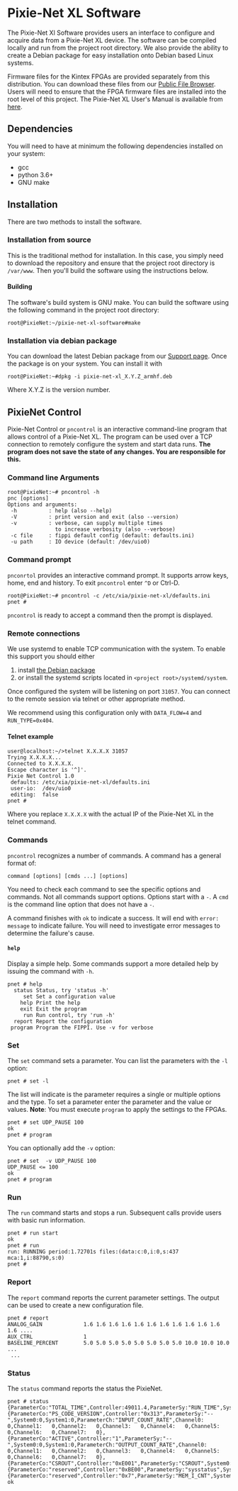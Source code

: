 # Pixie-Net XL Software

The Pixie-Net Xl Software provides users an interface to configure and acquire data from a 
Pixie-Net XL device. The software can be compiled locally and run from the project root directory. 
We also provide the ability to create a Debian package for easy installation onto Debian based Linux
systems. 

Firmware files for the Kintex FPGAs are provided separately from this distribution. You can download 
these files from our [Public File Browser](http://files.xia.com/#hardware/pixie/pixie-net-xl/). Users
will need to ensure that the FPGA firmware files are installed into the root level of this project. 
The Pixie-Net XL User's Manual is available from [here](http://files.xia.com/#hardware/pixie/pixie-net-xl/documentation/).

## Dependencies
You will need to have at minimum the following dependencies installed on your system:
* gcc
* python 3.6+
* GNU make

## Installation
There are two methods to install the software.

### Installation from source
This is the traditional method for installation. In this case, you simply need to download the repository
and ensure that the project root directory is `/var/www`. Then you'll build the software using the instructions
below. 

#### Building
The software's build system is GNU make. You can build the software using the following command in
the project root directory:
```shell
root@PixieNet:~/pixie-net-xl-software#make
```

### Installation via debian package
You can download the latest Debian package from our [Support page](https://xiallc.atlassian.net/wiki/spaces/SUPPORT/pages/207552533/Pixie-Net+XL+Software).
Once the package is on your system. You can install it with 
```shell
root@PixieNet:~#dpkg -i pixie-net-xl_X.Y.Z_armhf.deb
```
Where X.Y.Z is the version number.

## PixieNet Control
Pixie-Net Control or `pncontrol` is an interactive command-line program that allows control of a 
Pixie-Net XL. The program can be used over a TCP connection to remotely configure the system and 
start data runs. **The program does not save the state of any changes. You are responsible for this.**

### Command line Arguments
```
root@PixieNet:~# pncontrol -h
pnc [options]
Options and arguments:
 -h          : help (also --help)
 -V          : print version and exit (also --version)
 -v          : verbose, can supply multiple times
               to increase verbosity (also --verbose)
 -c file     : fippi default config (default: defaults.ini)
 -u path     : IO device (default: /dev/uio0)
```

### Command prompt
`pnconrtol` provides an interactive command prompt. It supports arrow keys, home, end and history. 
To exit `pncontrol` enter `^D` or Ctrl-D.
```
root@PixieNet:~# pncontrol -c /etc/xia/pixie-net-xl/defaults.ini
pnet #
```

`pncontrol` is ready to accept a command then the prompt is displayed. 

### Remote connections
We use systemd to enable TCP communication with the system. To enable this support you should 
either 
1. install 
[the Debian package](https://xiallc.atlassian.net/wiki/spaces/SUPPORT/pages/207552533/Pixie-Net+XL+Software)
2. or install the systemd scripts located in `<project root>/systemd/system`.

Once configured the system will be listening on port `31057`. You can connect to the remote session
via telnet or other appropriate method.

We recommend using this configuration only with `DATA_FLOW=4` and `RUN_TYPE=0x404`. 

#### Telnet example
```shell
user@localhost:~/>telnet X.X.X.X 31057
Trying X.X.X.X...
Connected to X.X.X.X.
Escape character is '^]'.
Pixie Net Control 1.0
 defaults: /etc/xia/pixie-net-xl/defaults.ini
 user-io:  /dev/uio0
 editing:  false
pnet #
```
Where you replace `X.X.X.X` with the actual IP of the Pixie-Net XL in the telnet command.

### Commands
`pncontrol` recognizes a number of commands. A command has a general format of:
```
command [options] [cmds ...] [options]
```

You need to check each command to see the specific options and commands. Not
all commands support options. Options start with a `-`. A `cmd` is the
command line option that does not have a `-`.

A command finishes with `ok` to indicate a success. It will end with `error: message` to indicate 
failure. You will need to investigate error messages to determine the failure's cause.

#### `help`
Display a simple help. Some commands support a more detailed help by issuing
the command with `-h`.

```
pnet # help
  status Status, try 'status -h'
     set Set a configuration value
    help Print the help
    exit Exit the program
     run Run control, try 'run -h'
  report Report the configuration
 program Program the FIPPI. Use -v for verbose
```

### Set
The `set` command sets a parameter. You can list the parameters with the `-l` option:
```
pnet # set -l
```
The list will indicate is the parameter requires a single or multiple options and the type. To set 
a parameter enter the parameter and the value or values. **Note**: You must execute `program` to 
apply the settings to the FPGAs. 

```
pnet # set UDP_PAUSE 100
ok
pnet # program
```

You can optionally add the `-v` option:

```
pnet # set  -v UDP_PAUSE 100
UDP_PAUSE <= 100
ok
pnet # program
```

### Run
The `run` command starts and stops a run. Subsequent calls provide users with basic run information.

```
pnet # run start
ok
pnet # run
run: RUNNING period:1.72701s files:(data:c:0,i:0,s:437 mca:1,i:88790,s:0)
pnet #
```

### Report
The `report` command reports the current parameter settings. The output can be used to create a new
configuration file. 

```
pnet # report
ANALOG_GAIN             1.6 1.6 1.6 1.6 1.6 1.6 1.6 1.6 1.6 1.6 1.6 1.6 ....
AUX_CTRL                1
BASELINE_PERCENT        5.0 5.0 5.0 5.0 5.0 5.0 5.0 5.0 10.0 10.0 10.0 ...
 ...
```

### Status
The `status` command reports the status the PixieNet.

```
pnet # status
{ParameterCo:"TOTAL_TIME",Controller:49011.4,ParameterSy:"RUN_TIME",System0:42802.7,System1:42802.7,ParameterCh:"COUNT_TIME",Channel0:42802.7,Channel1:42802.7,Channel2:42802.7,Channel3:42802.7,Channel4:42802.7,Channel5:42802.7,Channel6:42802.7,Channel7:42802.7},
{ParameterCo:"PS_CODE_VERSION",Controller:"0x313",ParameterSy:"--",System0:0,System1:0,ParameterCh:"INPUT_COUNT_RATE",Channel0:   0,Channel1:   0,Channel2:   0,Channel3:   0,Channel4:   0,Channel5:   0,Channel6:   0,Channel7:   0},
{ParameterCo:"ACTIVE",Controller:"1",ParameterSy:"--",System0:0,System1:0,ParameterCh:"OUTPUT_COUNT_RATE",Channel0:   0,Channel1:   0,Channel2:   0,Channel3:   0,Channel4:   0,Channel5:   0,Channel6:   0,Channel7:   0},
{ParameterCo:"CSROUT",Controller:"0xE001",ParameterSy:"CSROUT",System0:"0x2000",System1:"0x2000",ParameterCh:"COUNTTIME",Channel0:22053,Channel1:22938,Channel2:23803,Channel3:24663,Channel4:27551,Channel5:28411,Channel6:29276,Channel7:30141},
{ParameterCo:"reserved",Controller:"0xBE00",ParameterSy:"sysstatus",System0:"0x0",System1:"0x0",ParameterCh:"COUNTTIME",Channel0:47289,Channel1:47289,Channel2:47289,Channel3:47289,Channel4:47289,Channel5:47289,Channel6:47289,Channel7:47289},
{ParameterCo:"reserved",Controller:"0x7",ParameterSy:"MEM_I_CNT",System0:"0x0",System1:"0x0",ParameterCh:"COUNTTIME",Channel0:1245,Channel1:1245,Channel2:1245,Channel3:1245,Channel4:1245,Channel5:1245,Channel6:1245,Channel7:1245},
ok
```
